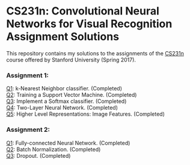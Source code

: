# CS231n: Convolutional Neural Networks for Visual Recognition Assignment Solutions  
  
  
This repository contains my solutions to the assignments of the [CS231n](http://cs231n.stanford.edu/) course offered by Stanford University (Spring 2017).  
  
### Assignment 1:  
[Q1](https://github.com/adityakuppa26/CS231N-Assignment-Solutions/blob/master/assignment1/knn.ipynb): k-Nearest Neighbor classifier. (Completed)  
[Q2](https://github.com/adityakuppa26/CS231N-Assignment-Solutions/blob/master/assignment1/svm.ipynb): Training a Support Vector Machine. (Completed)  
[Q3](https://github.com/adityakuppa26/CS231N-Assignment-Solutions/blob/master/assignment1/softmax.ipynb): Implement a Softmax classifier. (Completed)  
[Q4](https://github.com/adityakuppa26/CS231N-Assignment-Solutions/blob/master/assignment1/two_layer_net.ipynb): Two-Layer Neural Network. (Completed)  
[Q5](https://github.com/adityakuppa26/CS231N-Assignment-Solutions/blob/master/assignment1/features.ipynb): Higher Level Representations: Image Features. (Completed)  
  
### Assignment 2:  
[Q1](https://github.com/adityakuppa26/CS231N-Assignment-Solutions/blob/master/assignment2/FullyConnectedNets.ipynb): Fully-connected Neural Network. (Completed)  
[Q2](https://github.com/adityakuppa26/CS231N-Assignment-Solutions/blob/master/assignment2/BatchNormalization.ipynb): Batch Normalization. (Completed)  
[Q3](https://github.com/adityakuppa26/CS231N-Assignment-Solutions/blob/master/assignment2/Dropout.ipynb): Dropout. (Completed)  
